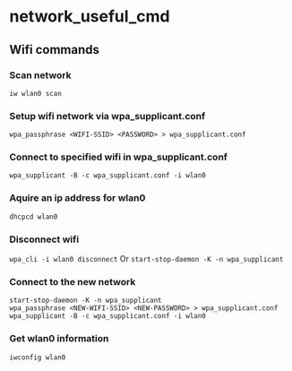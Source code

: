 # network_useful_cmd
## Wifi commands
### Scan network
`iw wlan0 scan`

### Setup wifi network via wpa_supplicant.conf
`wpa_passphrase <WIFI-SSID> <PASSWORD> > wpa_supplicant.conf`

### Connect to specified wifi in wpa_supplicant.conf
`wpa_supplicant -B -c wpa_supplicant.conf -i wlan0`

### Aquire an ip address for wlan0
`dhcpcd wlan0`

### Disconnect wifi
`wpa_cli -i wlan0 disconnect`
Or
`start-stop-daemon -K -n wpa_supplicant`

### Connect to the new network
```
start-stop-daemon -K -n wpa_supplicant
wpa_passphrase <NEW-WIFI-SSID> <NEW-PASSWORD> > wpa_supplicant.conf
wpa_supplicant -B -c wpa_supplicant.conf -i wlan0
```

### Get wlan0 information
`iwconfig wlan0`

